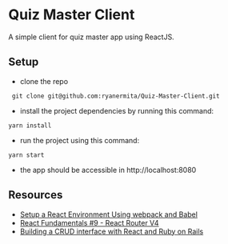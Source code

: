 # Quiz Master Client
A simple client for quiz master app using ReactJS.

## Setup
- clone the repo

` git clone git@github.com:ryanermita/Quiz-Master-Client.git`

- install the project dependencies by running this command:

`yarn install`

- run the project using this command:

`yarn start`

- the app should be accessible in http://localhost:8080

## Resources
- [Setup a React Environment Using webpack and Babel](https://scotch.io/tutorials/setup-a-react-environment-using-webpack-and-babel)
- [React Fundamentals #9 - React Router V4](https://www.youtube.com/watch?v=_Fzl0Cim6F8#t=71.302929)
- [Building a CRUD interface with React and Ruby on Rails](https://www.pluralsight.com/guides/ruby-ruby-on-rails/building-a-crud-interface-with-react-and-ruby-on-rails)
